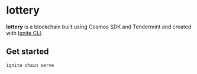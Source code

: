 # lottery
**lottery** is a blockchain built using Cosmos SDK and Tendermint and created with [Ignite CLI](https://ignite.com/cli).

## Get started

```
ignite chain serve
```

